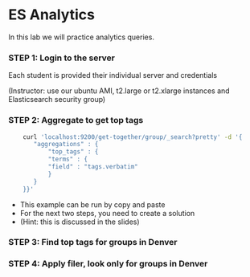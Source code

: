 # ES Analytics

In this lab we will practice analytics queries.


### STEP 1: Login to the server

Each student is provided their individual server and credentials

(Instructor: use our ubuntu AMI, t2.large or t2.xlarge instances and Elasticsearch security group)

 ### STEP 2: Aggregate to get top tags

 ```bash
     curl 'localhost:9200/get-together/group/_search?pretty' -d '{
        "aggregations" : {
            "top_tags" : {
            "terms" : {
            "field" : "tags.verbatim"
            }
        }
     }}'
 ```
 - This example can be run by copy and paste
 - For the next two steps, you need to create a solution
 - (Hint: this is discussed in the slides)

 ### STEP 3: Find top tags for groups in Denver

 ### STEP 4: Apply filer, look only for groups in Denver
